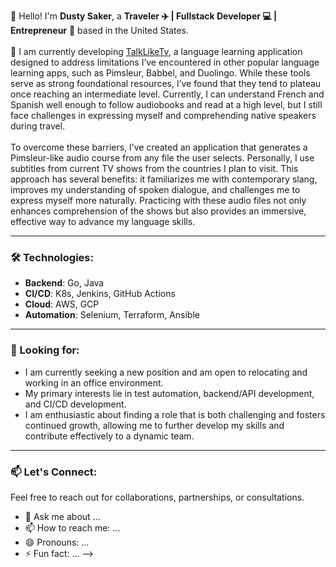 <!--
**dsaker/dsaker** is a ✨ _special_ ✨ repository because its `README.md` (this file) appears on your GitHub profile.

Here are some ideas to get you started:

- 🔭 I’m currently working on ...
- 🌱 I’m currently learning ...
- 👯 I’m looking to collaborate on ...
- 🤔 I’m looking for help with ...<!--
**dsaker/dsaker** is a ✨ _special_ ✨ repository because its `README.md` (this file) appears on your GitHub profile.

Here are some ideas to get you started:

- 🔭 I’m currently working on ...
- 🌱 I’m currently learning ...
- 👯 I’m looking to collaborate on ...
- 🤔 I’m looking for help with ...
- 💬 Ask me about ...
- 📫 How to reach me: ...
- 😄 Pronouns: ...
- ⚡ Fun fact: ...
-->

👋 Hello! I'm **Dusty Saker**, a **Traveler ✈️ | Fullstack Developer 💻 | Entrepreneur** 🚀 based in the United States. <br /> <br />
🔭 I am currently developing [TalkLikeTv](https://github.com/dsaker/echo-oapi-tltv), a language learning application designed to address limitations I’ve encountered in other popular language learning apps, such as Pimsleur, Babbel, and Duolingo. While these tools serve as strong foundational resources, I’ve found that they tend to plateau once reaching an intermediate level. Currently, I can understand French and Spanish well enough to follow audiobooks and read at a high level, but I still face challenges in expressing myself and comprehending native speakers during travel.<br /> <br />
To overcome these barriers, I’ve created an application that generates a Pimsleur-like audio course from any file the user selects. Personally, I use subtitles from current TV shows from the countries I plan to visit. This approach has several benefits: it familiarizes me with contemporary slang, improves my understanding of spoken dialogue, and challenges me to express myself more naturally. Practicing with these audio files not only enhances comprehension of the shows but also provides an immersive, effective way to advance my language skills.

---

### 🛠 Technologies:
- **Backend**: Go, Java
- **CI/CD**: K8s, Jenkins, GitHub Actions
- **Cloud**: AWS, GCP
- **Automation**: Selenium, Terraform, Ansible

---

### 👀 Looking for:
- I am currently seeking a new position and am open to relocating and working in an office environment. 
- My primary interests lie in test automation, backend/API development, and CI/CD development. 
- I am enthusiastic about finding a role that is both challenging and fosters continued growth, allowing me to further develop my skills and contribute effectively to a dynamic team.

---

### 📫 Let's Connect:
Feel free to reach out for collaborations, partnerships, or consultations.
- 💬 Ask me about ...
- 📫 How to reach me: ...
- 😄 Pronouns: ...
- ⚡ Fun fact: ...
-->
